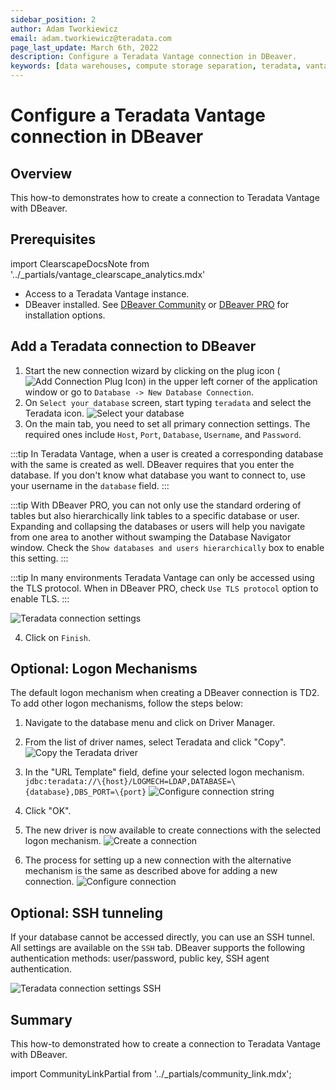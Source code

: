 ```yaml
---
sidebar_position: 2
author: Adam Tworkiewicz
email: adam.tworkiewicz@teradata.com
page_last_update: March 6th, 2022
description: Configure a Teradata Vantage connection in DBeaver.
keywords: [data warehouses, compute storage separation, teradata, vantage, cloud data platform, object storage, business intelligence, enterprise analytics, dbeaver, dbeaver prod, sql ide]
---
```


# Configure a Teradata Vantage connection in DBeaver

## Overview

This how-to demonstrates how to create a connection to Teradata Vantage with DBeaver.

## Prerequisites

import ClearscapeDocsNote from '../_partials/vantage_clearscape_analytics.mdx'

* Access to a Teradata Vantage instance.
  <ClearscapeDocsNote />
* DBeaver installed. See [DBeaver Community](https://dbeaver.io/download) or [DBeaver PRO](https://dbeaver.com/download) for installation options.

## Add a Teradata connection to DBeaver

1. Start the new connection wizard by clicking on the plug icon (![Add Connection Plug Icon](../other-integrations/images/configure-a-teradata-connection-in-dbeaver/plug-icon.png)) in the upper left corner of the application window or go to `Database -> New Database Connection`.
2. On `Select your database` screen, start typing `teradata` and select the Teradata icon.
![Select your database](../other-integrations/images/configure-a-teradata-connection-in-dbeaver/select-your-database-windows.png)
3. On the main tab, you need to set all primary connection settings. The required ones include `Host`, `Port`, `Database`, `Username`, and `Password`.

:::tip
In Teradata Vantage, when a user is created a corresponding database with the same is created as well. DBeaver requires that you enter the database. If you don't know what database you want to connect to, use your username in the `database` field.
:::

:::tip
With DBeaver PRO, you can not only use the standard ordering of tables but also hierarchically link tables to a specific database or user. Expanding and collapsing the databases or users will help you navigate from one area to another without swamping the Database Navigator window. Check the `Show databases and users hierarchically` box to enable this setting.
:::

:::tip
In many environments Teradata Vantage can only be accessed using the TLS protocol. When in DBeaver PRO, check `Use TLS protocol` option to enable TLS.
:::

![Teradata connection settings](../other-integrations/images/configure-a-teradata-connection-in-dbeaver/teradata-connection-settings-windows.png)

4. Click on `Finish`.

## Optional: Logon Mechanisms

The default logon mechanism when creating a DBeaver connection is TD2. To add other logon mechanisms, follow the steps below:

1. Navigate to the database menu and click on Driver Manager.
2. From the list of driver names, select Teradata and click "Copy".
  ![Copy the Teradata driver](../other-integrations/images/configure-a-teradata-connection-in-dbeaver/copy-driver.png)

3. In the "URL Template" field, define your selected logon mechanism.
  `jdbc:teradata://\{host}/LOGMECH=LDAP,DATABASE=\{database},DBS_PORT=\{port}` 
  ![Configure connection string](../other-integrations/images/configure-a-teradata-connection-in-dbeaver/configure-driver-string.png)

4. Click "OK".
5. The new driver is now available to create connections with the selected logon mechanism.
  ![Create a connection](../other-integrations/images/configure-a-teradata-connection-in-dbeaver/create-connection.png)
6. The process for setting up a new connection with the alternative mechanism is the same as described above for adding a new connection.
  ![Configure connection](../other-integrations/images/configure-a-teradata-connection-in-dbeaver/teradata-connection-settings-windows-ldap.png)

## Optional: SSH tunneling

If your database cannot be accessed directly, you can use an SSH tunnel. All settings are available on the `SSH` tab. DBeaver supports the following authentication methods: user/password, public key, SSH agent authentication.

![Teradata connection settings SSH](../other-integrations/images/configure-a-teradata-connection-in-dbeaver/teradata-connection-settings-ssh-windows.png)

## Summary

This how-to demonstrated how to create a connection to Teradata Vantage with DBeaver.

import CommunityLinkPartial from '../_partials/community_link.mdx';

<CommunityLinkPartial />
